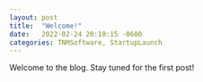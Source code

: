 ```yaml
---
layout: post
title:  "Welcome!"
date:   2022-02-24 20:10:15 -0600
categories: TNMSoftware, StartupLaunch
---
```



Welcome to the blog. Stay tuned for the first post!
